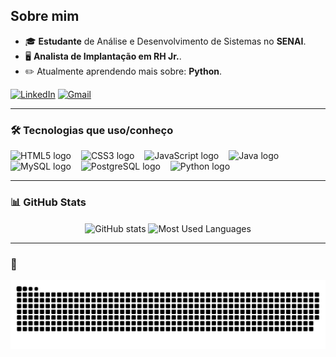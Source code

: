 ## Sobre mim

- 🎓 **Estudante** de Análise e Desenvolvimento de Sistemas no **SENAI**.
- 🖥️ **Analista de Implantação em RH Jr.**.
- ✏️ Atualmente aprendendo mais sobre: **Python**.

[![LinkedIn](https://img.shields.io/badge/LinkedIn-0077B5?style=for-the-badge&logo=linkedin&logoColor=white)](https://www.linkedin.com/in/daniele-d-920b5a23a)
[![Gmail](https://img.shields.io/badge/Gmail-D14836?style=for-the-badge&logo=gmail&logoColor=white)](mailto:danieledealmeidasilva5@gmail.com)

---

### 🛠️ Tecnologias que uso/conheço

<div align="left">
  <img src="https://cdn.jsdelivr.net/gh/devicons/devicon/icons/html5/html5-plain-wordmark.svg" height="25" alt="HTML5 logo" />
  <img width="8" />
  <img src="https://cdn.jsdelivr.net/gh/devicons/devicon/icons/css3/css3-plain-wordmark.svg" height="25" alt="CSS3 logo" />
  <img width="8" />
  <img src="https://cdn.jsdelivr.net/gh/devicons/devicon/icons/javascript/javascript-plain.svg" height="25" alt="JavaScript logo" />
  <img width="8" />
  <img src="https://cdn.jsdelivr.net/gh/devicons/devicon/icons/java/java-original.svg" height="25" alt="Java logo" />
  <img width="8" />
  <img src="https://cdn.jsdelivr.net/gh/devicons/devicon/icons/mysql/mysql-original.svg" height="25" alt="MySQL logo" />
  <img width="8" />
  <img src="https://cdn.jsdelivr.net/gh/devicons/devicon/icons/postgresql/postgresql-original.svg" height="28" alt="PostgreSQL logo" />
  <img width="8" />
  <img src="https://cdn.jsdelivr.net/gh/devicons/devicon/icons/python/python-original-wordmark.svg" height="28" alt="Python logo" />
</div>

---

### 📊 GitHub Stats

<div align="center">
  <img align="center" src="https://github-readme-stats-git-masterrstaa-rickstaa.vercel.app/api?username=devdanias&hide_title=true&show_icons=true&include_all_commits=false&count_private=true&line_height=25&hide=issues&bg_color=000&title_color=228B22&text_color=FFF&border_radius=3&border_color=228B22&icon_color=228B22&theme=jolly" alt="GitHub stats" />
  <img align="center" src="https://github-readme-stats-git-masterrstaa-rickstaa.vercel.app/api/top-langs/?username=devdanias&line_height=10&card_width=290&layout=compact&hide_title=false&count_private=true&langs_count=4&show_icons=true&title_color=228B22&hide=html,css&bg_color=000&text_color=8B8B8B&border_radius=3&border_color=228B22" alt="Most Used Languages" />
</div>

---

### 🐍

<picture>
  <source media="(prefers-color-scheme: dark)" srcset="https://raw.githubusercontent.com/mari4souza/mari4souza/output/github-contribution-grid-snake-dark.svg">
  <source media="(prefers-color-scheme: light)" srcset="https://raw.githubusercontent.com/mari4souza/mari4souza/output/github-contribution-grid-snake.svg">
  <img alt="GitHub contribution grid snake animation" src="https://raw.githubusercontent.com/mari4souza/mari4souza/output/github-contribution-grid-snake.svg">
</picture>
